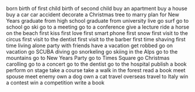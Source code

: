 born
birth of first child
birth of second child
buy an apartment
buy a house
buy a car
car accident
decorate a Christmas tree
to marry
plan for New Years
graduate from high school
graduate from university
live
go surf
go to school
go ski
go to a meeting
go to a conference
give a lecture
ride a horse on the beach
first kiss
first love
first smart phone
first snow
first visit to the circus
first visit to the dentist
first visit to the barber
first time shaving
first time living alone
party with friends
have a vacation
get robbed
go on vacation
go SCUBA diving
go snorkeling
go skiing in the Alps
go to the mountains
go to New Years Party
go to Times Square
go Christmas carolling
go to a concert
go to the dentist
go to the hospital
publish a book
perform on stage
take a course
take a walk in the forest
read a book
meet spouse
meet enemy
own a dog
own a cat
travel overseas
travel to Italy
win a contest
win a competition
write a book